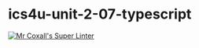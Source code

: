 # ics4u-unit-2-07-typescript
[![Mr Coxall's Super Linter](https://github.com/sydneykuhn/ics4u-unit-2-07-typescript/workflows/Mr%20Coxall's%20Super%20Linter/badge.svg)](https://github.com/sydneykuhn/ics4u-unit-2-07-typescript/actions/)
